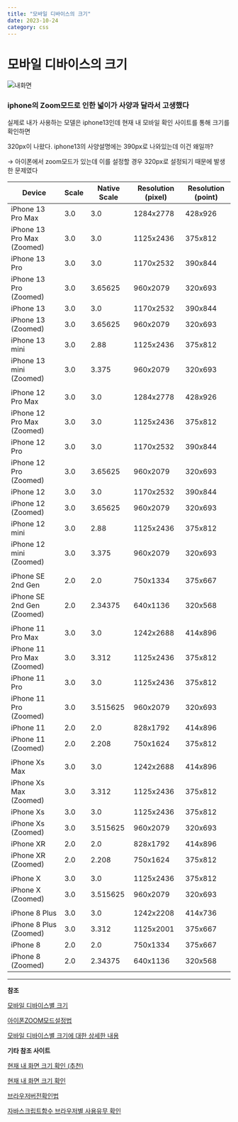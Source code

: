 ```yaml
---
title: "모바일 디바이스의 크기"
date: 2023-10-24
category: css
---
```


# 모바일 디바이스의 크기

![내화면](/storage/1698159313.jpg)

### iphone의 Zoom모드로 인한 넓이가 사양과 달라서 고생했다

실제로 내가 사용하는 모델은 iphone13인데 현재 내 모바일 확인 사이트를 통해 크기를 확인하면

320px이 나왔다. iphone13의 사양설명에는 390px로 나와있는데 이건 왜일까?

→ 아이폰에서 zoom모드가 있는데 이를 설정할 경우 320px로 설정되기 때문에 발생한 문제였다

| Device | Scale | Native Scale | Resolution (pixel) | Resolution (point) |
| --- | --- | --- | --- | --- |
| iPhone 13 Pro Max | 3.0 | 3.0 | 1284x2778 | 428x926 |
| iPhone 13 Pro Max (Zoomed) | 3.0 | 3.0 | 1125x2436 | 375x812 |
| iPhone 13 Pro | 3.0 | 3.0 | 1170x2532 | 390x844 |
| iPhone 13 Pro (Zoomed) | 3.0 | 3.65625 | 960x2079 | 320x693 |
| iPhone 13 | 3.0 | 3.0 | 1170x2532 | 390x844 |
| iPhone 13 (Zoomed) | 3.0 | 3.65625 | 960x2079 | 320x693 |
| iPhone 13 mini | 3.0 | 2.88 | 1125x2436 | 375x812 |
| iPhone 13 mini (Zoomed) | 3.0 | 3.375 | 960x2079 | 320x693 |
|  |  |  |  |  |
| iPhone 12 Pro Max | 3.0 | 3.0 | 1284x2778 | 428x926 |
| iPhone 12 Pro Max (Zoomed) | 3.0 | 3.0 | 1125x2436 | 375x812 |
| iPhone 12 Pro | 3.0 | 3.0 | 1170x2532 | 390x844 |
| iPhone 12 Pro (Zoomed) | 3.0 | 3.65625 | 960x2079 | 320x693 |
| iPhone 12 | 3.0 | 3.0 | 1170x2532 | 390x844 |
| iPhone 12 (Zoomed) | 3.0 | 3.65625 | 960x2079 | 320x693 |
| iPhone 12 mini | 3.0 | 2.88 | 1125x2436 | 375x812 |
| iPhone 12 mini (Zoomed) | 3.0 | 3.375 | 960x2079 | 320x693 |
|  |  |  |  |  |
| iPhone SE 2nd Gen | 2.0 | 2.0 | 750x1334 | 375x667 |
| iPhone SE 2nd Gen (Zoomed) | 2.0 | 2.34375 | 640x1136 | 320x568 |
|  |  |  |  |  |
| iPhone 11 Pro Max | 3.0 | 3.0 | 1242x2688 | 414x896 |
| iPhone 11 Pro Max (Zoomed) | 3.0 | 3.312 | 1125x2436 | 375x812 |
| iPhone 11 Pro | 3.0 | 3.0 | 1125x2436 | 375x812 |
| iPhone 11 Pro (Zoomed) | 3.0 | 3.515625 | 960x2079 | 320x693 |
| iPhone 11 | 2.0 | 2.0 | 828x1792 | 414x896 |
| iPhone 11 (Zoomed) | 2.0 | 2.208 | 750x1624 | 375x812 |
|  |  |  |  |  |
| iPhone Xs Max | 3.0 | 3.0 | 1242x2688 | 414x896 |
| iPhone Xs Max (Zoomed) | 3.0 | 3.312 | 1125x2436 | 375x812 |
| iPhone Xs | 3.0 | 3.0 | 1125x2436 | 375x812 |
| iPhone Xs (Zoomed) | 3.0 | 3.515625 | 960x2079 | 320x693 |
| iPhone XR | 2.0 | 2.0 | 828x1792 | 414x896 |
| iPhone XR (Zoomed) | 2.0 | 2.208 | 750x1624 | 375x812 |
|  |  |  |  |  |
| iPhone X | 3.0 | 3.0 | 1125x2436 | 375x812 |
| iPhone X (Zoomed) | 3.0 | 3.515625 | 960x2079 | 320x693 |
|  |  |  |  |  |
| iPhone 8 Plus | 3.0 | 3.0 | 1242x2208 | 414x736 |
| iPhone 8 Plus (Zoomed) | 3.0 | 3.312 | 1125x2001 | 375x667 |
| iPhone 8 | 2.0 | 2.0 | 750x1334 | 375x667 |
| iPhone 8 (Zoomed) | 2.0 | 2.34375 | 640x1136 | 320x568 |

---

**참조**

[모바일 디바이스별 크기](https://zenn.dev/fsh/articles/0bf22b800d1552)

[아이폰ZOOM모드설정법](https://support.apple.com/ja-jp/guide/iphone/iphd6804774e/ios)

[모바일 디바이스별 크기에 대한 상세한 내용](https://igawa.co/memos/iphone%E3%81%AE%E8%A7%A3%E5%83%8F%E5%BA%A6%E4%B8%80%E8%A6%A7%EF%BC%88iphone8%E3%80%9C13%E3%81%BE%E3%81%A7%EF%BC%89%E3%81%A8%E3%80%81css%E3%83%96%E3%83%AC%E3%82%A4%E3%82%AF%E3%83%9D%E3%82%A4%E3%83%B3/)

**기타 참조 사이트**

[현재 내 화면 크기 확인 (추천)](https://kr.piliapp.com/what-is-my/screen-resolution/)

[현재 내 화면 크기 확인](https://www.websiteplanet.com/ko/webtools/screenresolution/)

[브라우저버전확인법](https://aprico-media.com/ua)

[자바스크립트함수 브라우저별 사용유무 확인](https://caniuse.com/?search=web%20share)
